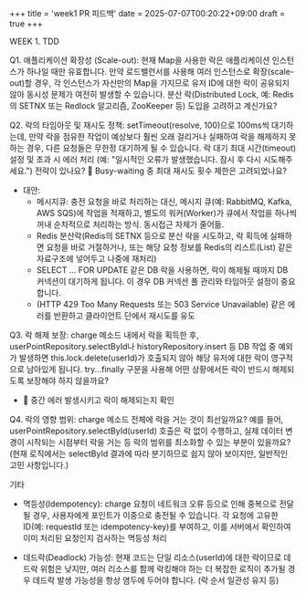 +++
title = 'week1 PR 피드백'
date = 2025-07-07T00:20:22+09:00
draft = true
+++


WEEK 1. TDD

Q1. 애플리케이션 확장성 (Scale-out): 현재 Map을 사용한 락은 애플리케이션 인스턴스가 하나일 때만 유효합니다. 만약 로드밸런서를 사용해 여러 인스턴스로 확장(scale-out)할 경우, 각 인스턴스가 자신만의 Map을 가지므로 유저 ID에 대한 락이 공유되지 않아 동시성 문제가 여전히 발생할 수 있습니다. 분산 락(Distributed Lock, 예: Redis의 SETNX 또는 Redlock 알고리즘, ZooKeeper 등) 도입을 고려하고 계신가요?


Q2. 락의 타임아웃 및 재시도 정책: setTimeout(resolve, 100)으로 100ms씩 대기하는데, 만약 락을 점유한 작업이 예상보다 훨씬 오래 걸리거나 실패하여 락을 해제하지 못하는 경우, 다른 요청들은 무한정 대기하게 될 수 있습니다.
락 대기 최대 시간(timeout) 설정 및 초과 시 에러 처리 (예: "일시적인 오류가 발생했습니다. 잠시 후 다시 시도해주세요.") 전략이 있나요?
🔴 Busy-waiting 중 최대 재시도 횟수 제한은 고려되었나요?
- 대안: 
  - 메시지큐: 충전 요청을 바로 처리하는 대신, 메시지 큐(예: RabbitMQ, Kafka, AWS SQS)에 작업을 적재하고, 별도의 워커(Worker)가 큐에서 작업을 하나씩 꺼내 순차적으로 처리하는 방식. 동시접근 자체가 줄어듦.
  - Redis 분산락(Redis의 SETNX 등으로 분산 락을 시도하고, 락 획득에 실패하면 요청을 바로 거절하거나, 또는 해당 요청 정보를 Redis의 리스트(List) 같은 자료구조에 넣어두고 나중에 재처리)
  - SELECT ... FOR UPDATE 같은 DB 락을 사용하면, 락이 해제될 때까지 DB 커넥션이 대기하게 됩니다. 이 경우 DB 커넥션 풀 관리와 타임아웃 설정이 중요합니다.
  - (HTTP 429 Too Many Requests 또는 503 Service Unavailable) 같은 에러를 반환하고 클라이언트 단에서 재시도를 유도

Q3. 락 해제 보장: charge 메소드 내에서 락을 획득한 후, userPointRepository.selectById나 historyRepository.insert 등 DB 작업 중 예외가 발생하면 this.lock.delete(userId)가 호출되지 않아 해당 유저에 대한 락이 영구적으로 남아있게 됩니다. try...finally 구문을 사용해 어떤 상황에서든 락이 반드시 해제되도록 보장해야 하지 않을까요?
- 🔴 중간 에러 발생시키고 락이 해제되는지 확인

Q4. 락의 영향 범위: charge 메소드 전체에 락을 거는 것이 최선일까요? 예를 들어, userPointRepository.selectById(userId) 호출은 락 없이 수행하고, 실제 데이터 변경이 시작되는 시점부터 락을 거는 등 락의 범위를 최소화할 수 있는 부분이 있을까요? (현재 로직에서는 selectById 결과에 따라 분기하므로 쉽지 않아 보이지만, 일반적인 고민 사항입니다.)

기타
* 멱등성(Idempotency): charge 요청이 네트워크 오류 등으로 인해 중복으로 전달될 경우, 사용자에게 포인트가 이중으로 충전될 수 있습니다. 각 요청에 고유한 ID(예: requestId 또는 idempotency-key)를 부여하고, 이를 서버에서 확인하여 이미 처리된 요청인지 검사하는 멱등성 처리

* 데드락(Deadlock) 가능성: 현재 코드는 단일 리소스(userId)에 대한 락이므로 데드락 위험은 낮지만, 여러 리소스를 함께 락킹해야 하는 더 복잡한 로직이 추가될 경우 데드락 발생 가능성을 항상 염두에 두어야 합니다. (락 순서 일관성 유지 등)


